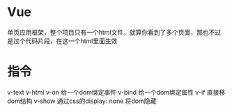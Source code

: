 # Vue 
单页应用框架，整个项目只有一个html文件，就算你看到了多个页面，那也不过是过个代码片段，在这一个html里面生效

# 指令
v-text 
v-html
v-on  给一个dom绑定事件
v-bind  给一个dom绑定属性
v-if  直接移dom结构
v-show  通过css的display: none 将dom隐藏